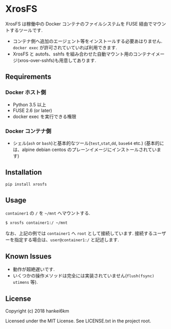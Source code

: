 # XrosFS

XrosFS は稼働中の Docker コンテナのファイルシステムを FUSE 経由でマウントするツールです.

* コンテナ側へ追加のエージェント等をインストールする必要あはりません. `docker exec` が許可されていていれば利用できます.
* XrosFS と autofs、sshfs を組み合わせた自動マウント用のコンテナイメージ(xros-over-sshfs)も用意してあります.


## Requirements

### Docker ホスト側
* Python 3.5 以上
* FUSE 2.6 (or later)
* docker exec を実行できる権限

### Docker コンテナ側
* シェル(`ash` or `bash`)と基本的なツール(`test`,`stat`,`dd`, `base64` etc.)
(基本的には、alpine debian centos のプレーンイメージにインストールされています)


## Installation

```bash
pip install xrosfs
```

## Usage

`container1` の `/` を `~/mnt` へマウントする.

```bash
$ xrosfs container1:/ ~/mnt
```
なお、上記の例では `container1` へ `root` として接続しています.
接続するユーザーを指定する場合は、`user@container1:/` と記述します.


## Known Issues

* 動作が超絶遅いです.
* いくつかの操作メソッドは完全には実装されていません(`flush(fsync)` `utimens` 等).


## License

Copyright (c) 2018 hankei6km

Licensed under the MIT License. See LICENSE.txt in the project root.
